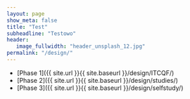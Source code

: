 ```yaml
---
layout: page
show_meta: false
title: "Test"
subheadline: "Testowo"
header:
   image_fullwidth: "header_unsplash_12.jpg"
permalink: "/design/"
---
```

<ul>
    <li>[Phase 1]({{ site.url }}{{ site.baseurl }}/design/ITCQF/)</li>
    <li>[Phase 2]({{ site.url }}{{ site.baseurl }}/design/studies/)</li>
    <li>[Phase 3]({{ site.url }}{{ site.baseurl }}/design/selfstudy/)</li>
</ul>